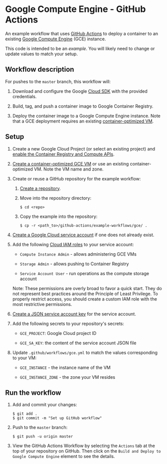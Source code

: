 # Google Compute Engine - GitHub Actions

An example workflow that uses [GitHub Actions][actions] to deploy a container to
an existing [Google Compute Engine][gce] (GCE) instance.

This code is intended to be an _example_. You will likely need to change or
update values to match your setup.

## Workflow description

For pushes to the `master` branch, this workflow will:

1.  Download and configure the Google [Cloud SDK][sdk] with the provided
    credentials.

1.  Build, tag, and push a container image to Google Container Registry.

1.  Deploy the container image to a Google Compute Engine instance. Note that a
    GCE deployment requires an existing [container-optimized VM][create-vm].

## Setup

1.  Create a new Google Cloud Project (or select an existing project) and
    [enable the Container Registry and Compute APIs](https://console.cloud.google.com/flows/enableapi?apiid=containerregistry.googleapis.com,compute.googleapis.com).

1.  [Create a container-optimized GCE VM][create-vm] or use an existing
    container-optimized VM. Note the VM name and zone.

1.  Create or reuse a GitHub repository for the example workflow:

    1.  [Create a repository](https://help.github.com/en/github/creating-cloning-and-archiving-repositories/creating-a-new-repository).

    1.  Move into the repository directory:

        ```
        $ cd <repo>
        ```

    1.  Copy the example into the repository:

        ```
        $ cp -r <path_to>/github-actions/example-workflows/gce/ .
        ```

1.  [Create a Google Cloud service account][create-sa] if one does not already
    exist.

1.  Add the following [Cloud IAM roles][roles] to your service account:

    - `Compute Instance Admin` - allows administering GCE VMs

    - `Storage Admin` - allows pushing to Container Registry

    - `Service Account User` - run operations as the compute storage account

    Note: These permissions are overly broad to favor a quick start. They do not
    represent best practices around the Principle of Least Privilege. To
    properly restrict access, you should create a custom IAM role with the most
    restrictive permissions.

1.  [Create a JSON service account key][create-key] for the service account.

1.  Add the following secrets to your repository's secrets:

    - `GCE_PROJECT`: Google Cloud project ID

    - `GCE_SA_KEY`: the content of the service account JSON file

1.  Update `.github/workflows/gce.yml` to match the values corresponding to your
    VM:

    - `GCE_INSTANCE` - the instance name of the VM

    - `GCE_INSTANCE_ZONE` - the zone your VM resides


## Run the workflow

1.  Add and commit your changes:

    ```text
    $ git add .
    $ git commit -m "Set up GitHub workflow"
    ```

1.  Push to the `master` branch:

    ```text
    $ git push -u origin master
    ```

1.  View the GitHub Actions Workflow by selecting the `Actions` tab at the top
    of your repository on GitHub. Then click on the `Build and Deploy to Google
    Compute Engine` element to see the details.

[actions]: https://help.github.com/en/categories/
[gce]: https://cloud.google.com/compute
[create-sa]: https://cloud.google.com/iam/docs/creating-managing-service-accounts
[create-key]: https://cloud.google.com/iam/docs/creating-managing-service-account-keys
[create-vm]: https://cloud.google.com/container-optimized-os/docs/how-to/create-configure-instance
[sdk]: https://cloud.google.com/sdk
[secrets]: https://help.github.com/en/actions/automating-your-workflow-with-github-actions/creating-and-using-encrypted-secrets
[roles]: https://cloud.google.com/iam/docs/granting-roles-to-service-accounts#granting_access_to_a_service_account_for_a_resource
